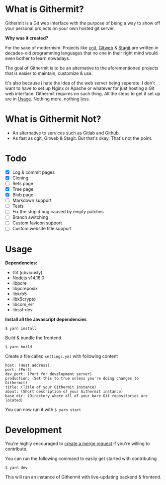 # What is Githermit?
Githermit is a Git web interface with the purpose of being a way to show off your personal projects on your own hosted git server.

**Why was it created?**

For the sake of modernism.
Projects like [cgit](https://git.zx2c4.com/cgit/), [Gitweb](https://repo.or.cz/git.git/tree/HEAD:/gitweb) & [Stagit](https://codemadness.org/stagit.html) are written in decades-old programming languages that no one in their right mind would even bother to learn nowadays.

The goal of Githermit is to be an alternative to the aforementioned projects that is easier to maintain, customize & use.

It's also because i hate the idea of the web server being seperate. I don't want to have to set up Nginx or Apache or whatever for just hosting a Git web interface.
Githermit requires no such thing. All the steps to get it set up are in [Usage](#Usage). Nothing more, nothing less.

# What is Githermit Not?
- An alternative to services such as Gitlab and Github.
- As fast as cgit, Gitweb & Stagit. But that's okay. That's not the point.

# Todo
- [x] Log & commit pages
- [x] Cloning
- [ ] Refs page
- [x] Tree page
- [x] Blob page
- [ ] Markdown support
- [ ] Tests
- [ ] Fix the stupid bug caused by empty patches
- [ ] Branch switching
- [ ] Custom favicon support
- [ ] Custom website title support

# Usage

**Dependencies:**
- Git (obviously)
- Nodejs v14.16.0
- libpcre
- libpcreposix
- libkrb5
- libk5crypto
- libcom_err
- libssl-dev

**Install all the Javascript dependencies**

`$ yarn install`

Build & bundle the frontend

`$ yarn build`

Create a file called `settings.yml` with following content
```
host: (Host address)
port: (Port)
dev_port: (Port for development server)
production: (Set this to true unless you're doing changes to Githermit)
title: (Title of your Githermit instance)
about: (Short description of your Githermit instance)
base_dir: (Directory where all of your bare Git repositories are located)
```

You can now run it with
`$ yarn start`

# Development
You're highly encouraged to [create a merge request](https://gitlab.com/HampusMat/githermit/-/merge_requests/new) if you're willing to contribute.

You can run the following command to easily get started with contributing

`$ yarn dev`

This will run an instance of Githermit with live-updating backend & frontend.